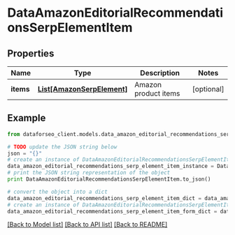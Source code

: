 # DataAmazonEditorialRecommendationsSerpElementItem


## Properties

Name | Type | Description | Notes
------------ | ------------- | ------------- | -------------
**items** | [**List[AmazonSerpElement]**](AmazonSerpElement.md) | Amazon product items | [optional] 

## Example

```python
from dataforseo_client.models.data_amazon_editorial_recommendations_serp_element_item import DataAmazonEditorialRecommendationsSerpElementItem

# TODO update the JSON string below
json = "{}"
# create an instance of DataAmazonEditorialRecommendationsSerpElementItem from a JSON string
data_amazon_editorial_recommendations_serp_element_item_instance = DataAmazonEditorialRecommendationsSerpElementItem.from_json(json)
# print the JSON string representation of the object
print DataAmazonEditorialRecommendationsSerpElementItem.to_json()

# convert the object into a dict
data_amazon_editorial_recommendations_serp_element_item_dict = data_amazon_editorial_recommendations_serp_element_item_instance.to_dict()
# create an instance of DataAmazonEditorialRecommendationsSerpElementItem from a dict
data_amazon_editorial_recommendations_serp_element_item_form_dict = data_amazon_editorial_recommendations_serp_element_item.from_dict(data_amazon_editorial_recommendations_serp_element_item_dict)
```
[[Back to Model list]](../README.md#documentation-for-models) [[Back to API list]](../README.md#documentation-for-api-endpoints) [[Back to README]](../README.md)


